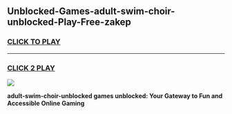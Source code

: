 
## Unblocked-Games-adult-swim-choir-unblocked-Play-Free-zakep
<h3>
<a href="https://premium76.site?title=adult-swim-choir-unblocked&ref=10A">CLICK TO PLAY</a></h3>
<hr>

<h3>
<a href="https://premium76.site?title=adult-swim-choir-unblocked&ref=10A">CLICK 2 PLAY</a>
  
</h3>

<a href="https://premium76.site?title=adult-swim-choir-unblocked&ref=10A"><img src="https://clearcache.store/games.png"></a>


**adult-swim-choir-unblocked games unblocked: Your Gateway to Fun and Accessible Online Gaming**
